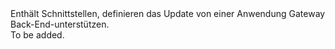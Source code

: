 <Namespace Name="Microsoft.Azure.Management.Network.Fluent.ApplicationGatewayBackend.UpdateDefinition">
  <Docs>
    <summary>Enthält Schnittstellen, definieren das Update von einer Anwendung Gateway Back-End-unterstützen.</summary> 
    <remarks>To be added.</remarks>
  </Docs>
</Namespace>
